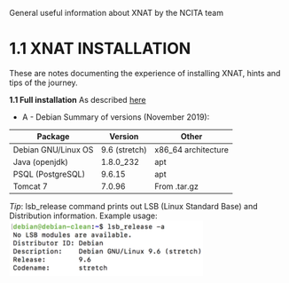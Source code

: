 General useful information about XNAT by the NCITA team

# **1.1 XNAT INSTALLATION**
These are notes documenting the experience of installing XNAT, hints and tips of the journey.  

**1.1 Full installation**
As described [here](https://wiki.xnat.org/documentation/getting-started-with-xnat/xnat-installation-guide)

* A - Debian
Summary of versions (November 2019):  

Package | Version | Other
------------ | ------------- | -------------
Debian GNU/Linux OS | 9.6 (stretch) | x86_64 architecture 
Java (openjdk) | 1.8.0_232 | apt
PSQL (PostgreSQL) | 9.6.15 | apt
Tomcat 7 | 7.0.96 | From .tar.gz

_Tip_: lsb_release command prints out LSB (Linux Standard Base) and Distribution information. Example usage: 
<img src="./images/lsb.png" width="350" height="100">
